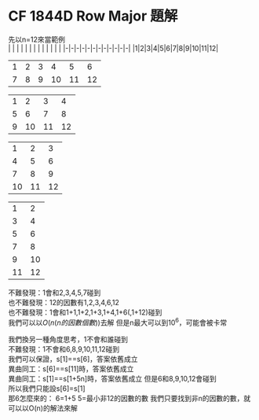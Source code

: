 # CF 1844D Row Major 題解
先以n=12來當範例  
| | | | | | | | | | | | |
|-|-|-|-|-|-|-|-|-|-|-|-|
|1|2|3|4|5|6|7|8|9|10|11|12|

| | | | | | |
|-|-|-|-|-|-|
|1|2|3|4|5|6|
|7|8|9|10|11|12|

| | | | |
|-|-|-|-|
|1|2|3|4|
|5|6|7|8|
|9|10|11|12|

| | | |
|-|-|-|
|1|2|3|
|4|5|6|
|7|8|9|
|10|11|12|

| | |
|-|-|
|1|2|
|3|4|
|5|6|
|7|8|
|9|10|
|11|12|

不難發現：1會和2,3,4,5,7碰到  
也不難發現：12的因數有1,2,3,4,6,12  
也不難發現：1會和1+1,1+2,1+3,1+4,1+6(,1+12)碰到  
我們可以以$O(n(n的因數個數))$去解
但是n最大可以到$10^6$，可能會被卡常  
  
我們換另一種角度思考，1不會和誰碰到  
不難發現：1不會和6,8,9,10,11,12碰到  
我們可以保證，s[1]==s[6]，答案依舊成立  
異曲同工：s[6]==s[11]時，答案依舊成立  
異曲同工：s[1]==s[1+5n]時，答案依舊成立
但是6和8,9,10,12會碰到  
所以我們只能設s[6]=s[1]  
那6怎麼來的：
6=1+5
5=最小非12的因數的數
我們只要找到非n的因數的數，就可以以O(n)的解法來解

